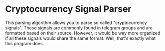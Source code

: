 # Cryptocurrency Signal Parser

This parsing algorithm allows you to parse so called "cryptocurrency signals". These signals are commonly found in telegram groups and are formatted based on their source. However, it would be way more organized if all these signals would share the same format. Well, that's exactly what this program does. 



